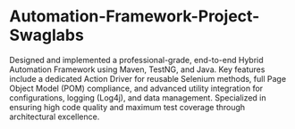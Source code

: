 # Automation-Framework-Project-Swaglabs
Designed and implemented a professional-grade, end-to-end Hybrid Automation Framework using Maven, TestNG, and Java. Key features include a dedicated Action Driver for reusable Selenium methods, full Page Object Model (POM) compliance, and advanced utility integration for configurations, logging (Log4j), and data management. Specialized in ensuring high code quality and maximum test coverage through architectural excellence.
